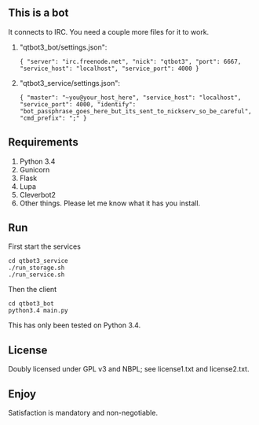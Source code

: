## This is a bot
It connects to IRC. You need a couple more files for it to work.

1. "qtbot3_bot/settings.json":

    `{
        "server": "irc.freenode.net",
        "nick": "qtbot3",
        "port": 6667,
        "service_host": "localhost",
        "service_port": 4000
    }`

2. "qtbot3_service/settings.json":

    `{
        "master": "~you@your_host_here",
        "service_host": "localhost",
        "service_port": 4000,
        "identify": "bot_passphrase_goes_here_but_its_sent_to_nickserv_so_be_careful",
        "cmd_prefix": ";"
    }`


## Requirements
1. Python 3.4
2. Gunicorn
3. Flask
4. Lupa
5. Cleverbot2
6. Other things. Please let me know what it has you install.


## Run
First start the services

    cd qtbot3_service
    ./run_storage.sh
    ./run_service.sh

Then the client

    cd qtbot3_bot
    python3.4 main.py

This has only been tested on Python 3.4.


## License
Doubly licensed under GPL v3 and NBPL; see license1.txt and license2.txt.


## Enjoy
Satisfaction is mandatory and non-negotiable.
